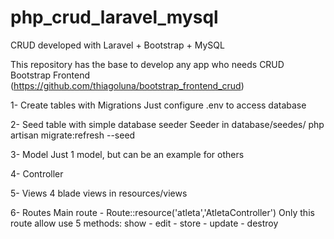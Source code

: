 # php_crud_laravel_mysql
CRUD developed with Laravel + Bootstrap + MySQL

This repository has the base to develop any app who needs CRUD
Bootstrap Frontend (https://github.com/thiagoluna/bootstrap_frontend_crud)

1- Create tables with Migrations
Just configure .env to access database

2- Seed table with simple database seeder
Seeder in database/seedes/
php artisan migrate:refresh --seed

3- Model
Just 1 model, but can be an example for others

4- Controller

5- Views
4 blade views in resources/views

6- Routes
Main route - Route::resource('atleta','AtletaController')
Only this route allow use 5 methods: show - edit - store - update - destroy

